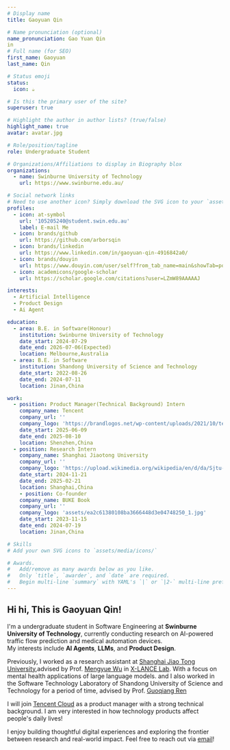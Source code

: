 ```yaml
---
# Display name
title: Gaoyuan Qin

# Name pronunciation (optional)
name_pronunciation: Gao Yuan Qin
in
# Full name (for SEO)
first_name: Gaoyuan
last_name: Qin

# Status emoji
status:
  icon: ☕️

# Is this the primary user of the site?
superuser: true

# Highlight the author in author lists? (true/false)
highlight_name: true
avatar: avatar.jpg

# Role/position/tagline
role: Undergraduate Student

# Organizations/Affiliations to display in Biography blox
organizations:
  - name: Swinburne University of Technology
    url: https://www.swinburne.edu.au/

# Social network links
# Need to use another icon? Simply download the SVG icon to your `assets/media/icons/` folder.
profiles:
  - icon: at-symbol
    url: '105205240@student.swin.edu.au'
    label: E-mail Me
  - icon: brands/github
    url: https://github.com/arborsqin
  - icon: brands/linkedin
    url: https://www.linkedin.com/in/gaoyuan-qin-4916842a0/
  - icon: brands/douyin
    url: https://www.douyin.com/user/self?from_tab_name=main&showTab=post
  - icon: academicons/google-scholar
    url: https://scholar.google.com/citations?user=LZmW89AAAAAJ

interests:
  - Artificial Intelligence
  - Product Design
  - Ai Agent

education:
  - area: B.E. in Software(Honour)
    institution: Swinburne University of Technology
    date_start: 2024-07-29
    date_end: 2026-07-06(Expected)
    location: Melbourne,Australia
  - area: B.E. in Software
    institution: Shandong University of Science and Technology
    date_start: 2022-08-26
    date_end: 2024-07-11
    location: Jinan,China

work:
  - position: Product Manager(Technical Background) Intern
    company_name: Tencent
    company_url: ''
    company_logo: 'https://brandlogos.net/wp-content/uploads/2021/10/tencent-logo-symbol-vector-300x300.png'
    date_start: 2025-06-09
    date_end: 2025-08-10
    location: Shenzhen,China
  - position: Research Intern
    company_name: Shanghai Jiaotong University
    company_url: ''
    company_logo: 'https://upload.wikimedia.org/wikipedia/en/d/da/Sjtu-logo-standard-red.png'
    date_start: 2024-11-21
    date_end: 2025-02-21
    location: Shanghai,China
    - position: Co-founder
    company_name: BUKE Book
    company_url: ''
    company_logo: 'assets/ea2c61380108ba3666448d3e04748250_1.jpg'
    date_start: 2023-11-15
    date_end: 2024-07-19
    location: Jinan,China

# Skills
# Add your own SVG icons to `assets/media/icons/`

# Awards.
#   Add/remove as many awards below as you like.
#   Only `title`, `awarder`, and `date` are required.
#   Begin multi-line `summary` with YAML's `|` or `|2-` multi-line prefix and indent 2 spaces below.
---
```


## Hi hi,  This is Gaoyuan Qin!

I'm a undergraduate student in Software Engineering at **Swinburne University of Technology**, currently conducting research on AI-powered traffic flow prediction and medical automation devices.  
My interests include **AI Agents**, **LLMs**, and **Product Design**.

Previously, I worked as a research assistant at [Shanghai Jiao Tong University](https://www.sjtu.edu.cn/),advised by Prof. [Mengyue Wu](https://myw19.github.io/) in [X-LANCE Lab](https://x-lance.sjtu.edu.cn/). With a focus on mental health applications of large language models.  and I also worked in the Software Technology Laboratory of Shandong University of Science and Technology for a period of time, advised by Prof. [Guoqiang Ren](https://jnxq.sdust.edu.cn/info/1251/21325.htm)

I will join [Tencent Cloud](https://cloud.tencent.com/) as a product manager with a strong technical background.  I am very interested in how technology products affect people's daily lives!

I enjoy building thoughtful digital experiences and exploring the frontier between research and real-world impact. Feel free to reach out via [email](mailto:105205240@student.swin.edu.au)!

